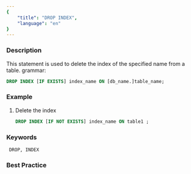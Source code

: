 ```yaml
---
{
    "title": "DROP INDEX",
    "language": "en"
}
---
```


<!--
Licensed to the Apache Software Foundation (ASF) under one
or more contributor license agreements.  See the NOTICE file
distributed with this work for additional information
regarding copyright ownership.  The ASF licenses this file
to you under the Apache License, Version 2.0 (the
"License"); you may not use this file except in compliance
with the License.  You may obtain a copy of the License at

  http://www.apache.org/licenses/LICENSE-2.0

Unless required by applicable law or agreed to in writing,
software distributed under the License is distributed on an
"AS IS" BASIS, WITHOUT WARRANTIES OR CONDITIONS OF ANY
KIND, either express or implied.  See the License for the
specific language governing permissions and limitations
under the License.
-->


### Description

This statement is used to delete the index of the specified name from a table.
grammar:

```sql
DROP INDEX [IF EXISTS] index_name ON [db_name.]table_name;
```

### Example

1. Delete the index

    ```sql
    DROP INDEX [IF NOT EXISTS] index_name ON table1 ;
    ```

### Keywords

     DROP, INDEX

### Best Practice
